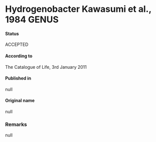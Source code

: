 # Hydrogenobacter Kawasumi et al., 1984 GENUS

#### Status
ACCEPTED

#### According to
The Catalogue of Life, 3rd January 2011

#### Published in
null

#### Original name
null

### Remarks
null